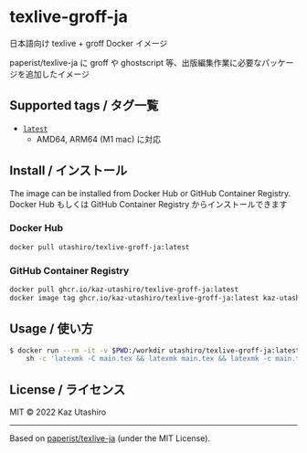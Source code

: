 # texlive-groff-ja

日本語向け texlive + groff Docker イメージ

paperist/texlive-ja に groff や ghostscript 等、出版編集作業に必要なパッケージを追加したイメージ

## Supported tags / タグ一覧

- [`latest`](./build/Dockerfile)
  - AMD64, ARM64 (M1 mac) に対応

## Install / インストール

The image can be installed from Docker Hub or GitHub Container Registry. <br/>
Docker Hub もしくは GitHub Container Registry からインストールできます

### Docker Hub

```bash
docker pull utashiro/texlive-groff-ja:latest
```

### GitHub Container Registry

```bash
docker pull ghcr.io/kaz-utashiro/texlive-groff-ja:latest
docker image tag ghcr.io/kaz-utashiro/texlive-groff-ja:latest kaz-utashiro/texlive-groff-ja:latest
```

## Usage / 使い方

```bash
$ docker run --rm -it -v $PWD:/workdir utashiro/texlive-groff-ja:latest \
    sh -c 'latexmk -C main.tex && latexmk main.tex && latexmk -c main.tex'
```

## License / ライセンス

MIT ©︎ 2022 Kaz Utashiro

---

Based on [paperist/texlive-ja] \(under the MIT License\).

[paperist/texlive-ja]: https://github.com/paperist/texlive-ja
